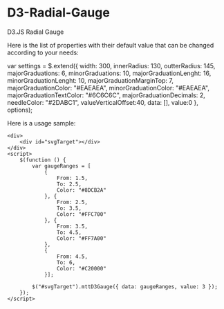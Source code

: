D3-Radial-Gauge
===============

D3.JS Radial Gauge

Here is the list of properties with their default value that can be changed according to your needs:

var settings = $.extend({
    width: 300,
    innerRadius: 130,
    outterRadius: 145,
    majorGraduations: 6,
    minorGraduations: 10,
    majorGraduationLenght: 16,
    minorGraduationLenght: 10,
    majorGraduationMarginTop: 7,
    majorGraduationColor: "#EAEAEA",
    minorGraduationColor: "#EAEAEA",
    majorGraduationTextColor: "#6C6C6C",
    majorGraduationDecimals: 2,
    needleColor: "#2DABC1",
    valueVerticalOffset:40,
    data: [],
    value:0
}, options);
 
Here is a usage sample:

    <div>
        <div id="svgTarget"></div>
    </div>
    <script>
        $(function () {
            var gaugeRanges = [
                {
                    From: 1.5,
                    To: 2.5,
                    Color: "#8DCB2A"
                }, {
                    From: 2.5,
                    To: 3.5,
                    Color: "#FFC700"
                }, {
                    From: 3.5,
                    To: 4.5,
                    Color: "#FF7A00"
                },
                {
                    From: 4.5,
                    To: 6,
                    Color: "#C20000"
                }];

            $("#svgTarget").mttD3Gauge({ data: gaugeRanges, value: 3 });
        });
    </script>
